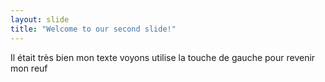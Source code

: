 ```yaml
---
layout: slide
title: "Welcome to our second slide!"
---
```

Il était très bien mon texte voyons
utilise la touche de gauche pour revenir mon reuf
